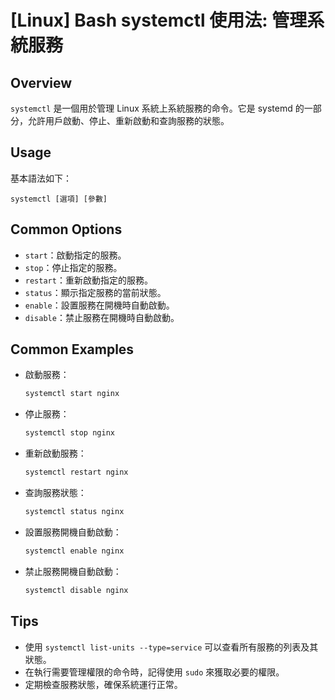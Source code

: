 # [Linux] Bash systemctl 使用法: 管理系統服務

## Overview
`systemctl` 是一個用於管理 Linux 系統上系統服務的命令。它是 systemd 的一部分，允許用戶啟動、停止、重新啟動和查詢服務的狀態。

## Usage
基本語法如下：
```
systemctl [選項] [參數]
```

## Common Options
- `start`：啟動指定的服務。
- `stop`：停止指定的服務。
- `restart`：重新啟動指定的服務。
- `status`：顯示指定服務的當前狀態。
- `enable`：設置服務在開機時自動啟動。
- `disable`：禁止服務在開機時自動啟動。

## Common Examples
- 啟動服務：
  ```bash
  systemctl start nginx
  ```

- 停止服務：
  ```bash
  systemctl stop nginx
  ```

- 重新啟動服務：
  ```bash
  systemctl restart nginx
  ```

- 查詢服務狀態：
  ```bash
  systemctl status nginx
  ```

- 設置服務開機自動啟動：
  ```bash
  systemctl enable nginx
  ```

- 禁止服務開機自動啟動：
  ```bash
  systemctl disable nginx
  ```

## Tips
- 使用 `systemctl list-units --type=service` 可以查看所有服務的列表及其狀態。
- 在執行需要管理權限的命令時，記得使用 `sudo` 來獲取必要的權限。
- 定期檢查服務狀態，確保系統運行正常。